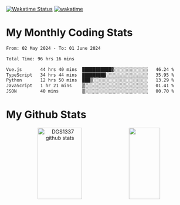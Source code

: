 [![Wakatime Status](https://github.com/noopurphalak/noopurphalak/workflows/wakatime-status-update/badge.svg)](https://github.com/noopurphalak/noopurphalak/actions/workflows/main.yml)
[![wakatime](https://wakatime.com/badge/user/80ace140-ef40-4fdd-b8ed-f3be3d2e1aea.svg)](https://wakatime.com/@80ace140-ef40-4fdd-b8ed-f3be3d2e1aea)

# My Monthly Coding Stats

<!--START_SECTION:waka-->

```txt
From: 02 May 2024 - To: 01 June 2024

Total Time: 96 hrs 16 mins

Vue.js       44 hrs 40 mins  ███████████▓░░░░░░░░░░░░░   46.24 %
TypeScript   34 hrs 44 mins  █████████░░░░░░░░░░░░░░░░   35.95 %
Python       12 hrs 50 mins  ███▒░░░░░░░░░░░░░░░░░░░░░   13.29 %
JavaScript   1 hr 21 mins    ▒░░░░░░░░░░░░░░░░░░░░░░░░   01.41 %
JSON         40 mins         ▒░░░░░░░░░░░░░░░░░░░░░░░░   00.70 %
```

<!--END_SECTION:waka-->

# My Github Stats
<div style="text-align: center;">
  <img width="49%" height="195px" src="https://github-readme-stats-sigma-five.vercel.app/api?username=noopurphalak&show_icons=true&count_private=true&hide_border=true&title_color=ecf2f8&icon_color=0d1117&text_color=FFFFFF&bg_color=0d1117" alt="DGS1337 github stats" />
  <img width="41%" height="195px" src="https://github-readme-stats-sigma-five.vercel.app/api/top-langs/?username=noopurphalak&layout=compact&hide_border=true&title_color=ecf2f8&text_color=FFFFFF&bg_color=0d1117" />
</div>
